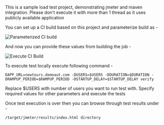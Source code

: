 This is a sample load test project, demonstrating jmeter and maven integration.
Please don't execute it with more than 1 thread as it uses publicly available application

You can set up a CI build based on this project and parameterize build as -

![Parameterized CI build](http://www.awesomescreenshot.com/upload/18268/18496/ca7668b5-b02b-4574-6602-3154ae947aec.png)

And now you can provide these values from building the job - 

![Execute CI Build](http://www.awesomescreenshot.com/upload/18268/18496/97c57696-fc89-479e-6f47-d518fce80b49.png)


To execute test locally execute following command - 

```
DAPP_URL=newtours.demoaut.com -DUSERS=$USERS -DDURATION=$DURATION -DRAMPUP_PERIOD=$RAMPUP_PERIOD -DSTARTUP_DELAY=$STARTUP_DELAY verify
```
    
Replace $USERS with number of users you want to run test with. Specify required values for other parameters and execute the tests

Once test execution is over then you can browse through test results under - 

```
/target/jmeter/results/index.html directory
 ```



